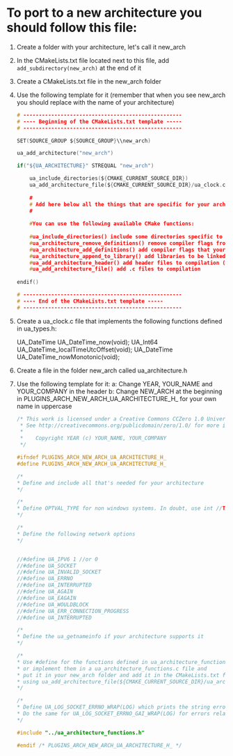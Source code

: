 # To port to a new architecture you should follow this file:

1. Create a folder with your architecture, let's call it new_arch
2. In the CMakeLists.txt file located next to this file, add `add_subdirectory(new_arch)` at the end of it
3. Create a CMakeLists.txt file in the new_arch folder
4. Use the following template for it (remember that when you see new_arch you should replace with the name of your architecture)
    ```C
    # ---------------------------------------------------
    # ---- Beginning of the CMakeLists.txt template -----
    # ---------------------------------------------------
    
    SET(SOURCE_GROUP ${SOURCE_GROUP}\\new_arch)
    
    ua_add_architecture("new_arch")
    
    if("${UA_ARCHITECTURE}" STREQUAL "new_arch")
    
        ua_include_directories(${CMAKE_CURRENT_SOURCE_DIR})
        ua_add_architecture_file(${CMAKE_CURRENT_SOURCE_DIR}/ua_clock.c)
        
        #
        # Add here below all the things that are specific for your architecture
        #
        
        #You can use the following available CMake functions:
         
        #ua_include_directories() include some directories specific to your architecture when compiling the open62541 stack
        #ua_architecture_remove_definitions() remove compiler flags from the general ../../CMakeLists.txt file that won't work with your architecture
        #ua_architecture_add_definitions() add compiler flags that your architecture needs
        #ua_architecture_append_to_library() add libraries to be linked to the open62541 that are needed by your architecture
        #ua_add_architecture_header() add header files to compilation (Don't add the file ua_architecture.h)
        #ua_add_architecture_file() add .c files to compilation    
        
    endif()
    
    # ---------------------------------------------------
    # ---- End of the CMakeLists.txt template -----
    # ---------------------------------------------------
    ```
5. Create a ua_clock.c file that implements the following functions defined in ua_types.h:

    UA_DateTime UA_DateTime_now(void);
    UA_Int64 UA_DateTime_localTimeUtcOffset(void);
    UA_DateTime UA_DateTime_nowMonotonic(void);

6. Create a file in the folder new_arch called ua_architecture.h

7. Use the following template for it:
  a: Change YEAR, YOUR_NAME and YOUR_COMPANY in the header
  b: Change NEW_ARCH at the beginning in PLUGINS_ARCH_NEW_ARCH_UA_ARCHITECTURE_H_ for your own name in uppercase
   
    ```C
    /* This work is licensed under a Creative Commons CCZero 1.0 Universal License.
     * See http://creativecommons.org/publicdomain/zero/1.0/ for more information.
     *
     *    Copyright YEAR (c) YOUR_NAME, YOUR_COMPANY
     */
    
    #ifndef PLUGINS_ARCH_NEW_ARCH_UA_ARCHITECTURE_H_
    #define PLUGINS_ARCH_NEW_ARCH_UA_ARCHITECTURE_H_
    
    /*
    * Define and include all that's needed for your architecture
    */
    
    /*
    * Define OPTVAL_TYPE for non windows systems. In doubt, use int //TODO: Is this really necessary
    */
    
    /*
    * Define the following network options
    */
    
    
    //#define UA_IPV6 1 //or 0
    //#define UA_SOCKET
    //#define UA_INVALID_SOCKET
    //#define UA_ERRNO  
    //#define UA_INTERRUPTED
    //#define UA_AGAIN
    //#define UA_EAGAIN
    //#define UA_WOULDBLOCK
    //#define UA_ERR_CONNECTION_PROGRESS
    //#define UA_INTERRUPTED
    
    /*
    * Define the ua_getnameinfo if your architecture supports it
    */
    
    /*
    * Use #define for the functions defined in ua_architecture_functions.h
    * or implement them in a ua_architecture_functions.c file and 
    * put it in your new_arch folder and add it in the CMakeLists.txt file 
    * using ua_add_architecture_file(${CMAKE_CURRENT_SOURCE_DIR}/ua_architecture_functions.c)
    */ 
    
    /*
    * Define UA_LOG_SOCKET_ERRNO_WRAP(LOG) which prints the string error given a char* errno_str variable
    * Do the same for UA_LOG_SOCKET_ERRNO_GAI_WRAP(LOG) for errors related to getaddrinfo
    */
    
    #include "../ua_architecture_functions.h"
    
    #endif /* PLUGINS_ARCH_NEW_ARCH_UA_ARCHITECTURE_H_ */
    
    ```
